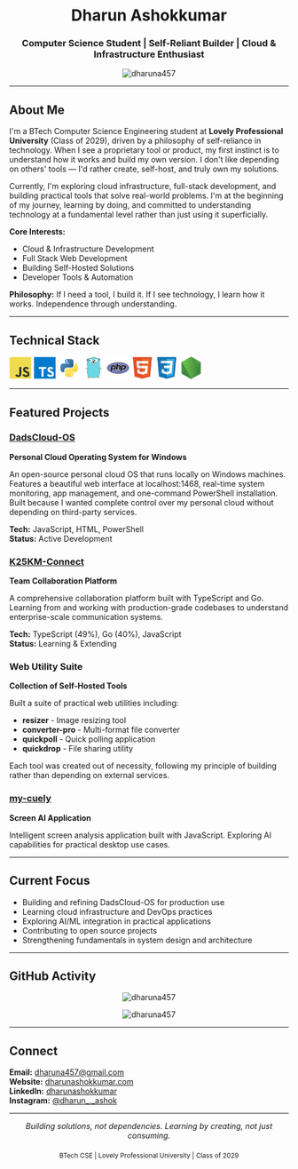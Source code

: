 <h1 align="center">Dharun Ashokkumar</h1>
<h3 align="center">Computer Science Student | Self-Reliant Builder | Cloud & Infrastructure Enthusiast</h3>

<p align="center">
  <img src="https://komarev.com/ghpvc/?username=dharuna457&label=Profile%20views&color=0e75b6&style=flat" alt="dharuna457" />
</p>

---

## About Me

I'm a BTech Computer Science Engineering student at **Lovely Professional University** (Class of 2029), driven by a philosophy of self-reliance in technology. When I see a proprietary tool or product, my first instinct is to understand how it works and build my own version. I don't like depending on others' tools — I'd rather create, self-host, and truly own my solutions.

Currently, I'm exploring cloud infrastructure, full-stack development, and building practical tools that solve real-world problems. I'm at the beginning of my journey, learning by doing, and committed to understanding technology at a fundamental level rather than just using it superficially.

**Core Interests:**
- Cloud & Infrastructure Development
- Full Stack Web Development
- Building Self-Hosted Solutions
- Developer Tools & Automation

**Philosophy:** If I need a tool, I build it. If I see technology, I learn how it works. Independence through understanding.

---

## Technical Stack

<p align="left">
  <img src="https://raw.githubusercontent.com/devicons/devicon/master/icons/javascript/javascript-original.svg" alt="javascript" width="40" height="40"/>
  <img src="https://raw.githubusercontent.com/devicons/devicon/master/icons/typescript/typescript-original.svg" alt="typescript" width="40" height="40"/>
  <img src="https://raw.githubusercontent.com/devicons/devicon/master/icons/python/python-original.svg" alt="python" width="40" height="40"/>
  <img src="https://raw.githubusercontent.com/devicons/devicon/master/icons/go/go-original.svg" alt="go" width="40" height="40"/>
  <img src="https://raw.githubusercontent.com/devicons/devicon/master/icons/php/php-original.svg" alt="php" width="40" height="40"/>
  <img src="https://raw.githubusercontent.com/devicons/devicon/master/icons/html5/html5-original.svg" alt="html5" width="40" height="40"/>
  <img src="https://raw.githubusercontent.com/devicons/devicon/master/icons/css3/css3-original.svg" alt="css3" width="40" height="40"/>
  <img src="https://raw.githubusercontent.com/devicons/devicon/master/icons/nodejs/nodejs-original.svg" alt="nodejs" width="40" height="40"/>
</p>

---

## Featured Projects

### [DadsCloud-OS](https://github.com/dharuna457/DadsCloud-OS)
**Personal Cloud Operating System for Windows**

An open-source personal cloud OS that runs locally on Windows machines. Features a beautiful web interface at localhost:1468, real-time system monitoring, app management, and one-command PowerShell installation. Built because I wanted complete control over my personal cloud without depending on third-party services.

**Tech:** JavaScript, HTML, PowerShell  
**Status:** Active Development

### [K25KM-Connect](https://github.com/dharuna457/K25KM-Connect)
**Team Collaboration Platform**

A comprehensive collaboration platform built with TypeScript and Go. Learning from and working with production-grade codebases to understand enterprise-scale communication systems.

**Tech:** TypeScript (49%), Go (40%), JavaScript  
**Status:** Learning & Extending

### Web Utility Suite
**Collection of Self-Hosted Tools**

Built a suite of practical web utilities including:
- **resizer** - Image resizing tool
- **converter-pro** - Multi-format file converter
- **quickpoll** - Quick polling application
- **quickdrop** - File sharing utility

Each tool was created out of necessity, following my principle of building rather than depending on external services.

### [my-cuely](https://github.com/dharuna457/my-cuely)
**Screen AI Application**

Intelligent screen analysis application built with JavaScript. Exploring AI capabilities for practical desktop use cases.

---

## Current Focus

- Building and refining DadsCloud-OS for production use
- Learning cloud infrastructure and DevOps practices
- Exploring AI/ML integration in practical applications
- Contributing to open source projects
- Strengthening fundamentals in system design and architecture

---

## GitHub Activity

<p align="center">
  <img src="https://github-readme-stats.vercel.app/api?username=dharuna457&show_icons=true&theme=dark&hide_border=true&bg_color=0D1117&title_color=58A6FF&icon_color=1F6FEB&text_color=C9D1D9" alt="dharuna457" />
</p>

<p align="center">
  <img src="https://github-readme-streak-stats.herokuapp.com/?user=dharuna457&theme=dark&hide_border=true&background=0D1117&ring=58A6FF&fire=FF6B6B&currStreakLabel=C9D1D9" alt="dharuna457" />
</p>

---

## Connect

**Email:** dharuna457@gmail.com  
**Website:** [dharunashokkumar.com](http://dharunashokkumar.com)  
**LinkedIn:** [dharunashokkumar](https://linkedin.com/in/dharunashokkumar)  
**Instagram:** [@dharun_._ashok](https://instagram.com/dharun_._ashok)

---

<p align="center">
  <i>Building solutions, not dependencies. Learning by creating, not just consuming.</i>
</p>

<p align="center">
  <sub>BTech CSE | Lovely Professional University | Class of 2029</sub>
</p>
